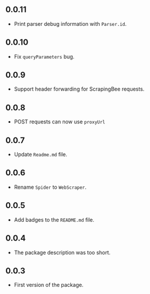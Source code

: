 ## 0.0.11

- Print parser debug information with `Parser.id`.

## 0.0.10

- Fix `queryParameters` bug.

## 0.0.9

- Support header forwarding for ScrapingBee requests.

## 0.0.8

- POST requests can now use `proxyUrl`

## 0.0.7

- Update `Readme.md` file.

## 0.0.6

- Rename `Spider` to `WebScraper`.

## 0.0.5

- Add badges to the `README.md` file.

## 0.0.4

- The package description was too short.

## 0.0.3

- First version of the package.
